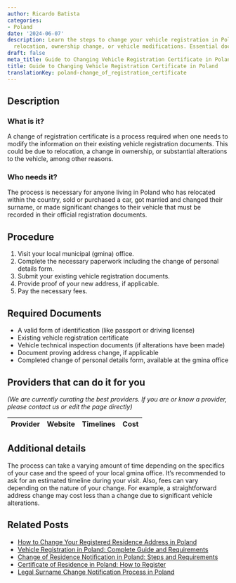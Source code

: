 ```yaml
---
author: Ricardo Batista
categories:
- Poland
date: '2024-06-07'
description: Learn the steps to change your vehicle registration in Poland due to
  relocation, ownership change, or vehicle modifications. Essential documents included.
draft: false
meta_title: Guide to Changing Vehicle Registration Certificate in Poland
title: Guide to Changing Vehicle Registration Certificate in Poland
translationKey: poland-change_of_registration_certificate
---
```


## Description
### What is it?
A change of registration certificate is a process required when one needs to modify the information on their existing vehicle registration documents. This could be due to relocation, a change in ownership, or substantial alterations to the vehicle, among other reasons.

### Who needs it?
The process is necessary for anyone living in Poland who has relocated within the country, sold or purchased a car, got married and changed their surname, or made significant changes to their vehicle that must be recorded in their official registration documents.

## Procedure
1. Visit your local municipal (gmina) office. 
2. Complete the necessary paperwork including the change of personal details form. 
3. Submit your existing vehicle registration documents. 
4. Provide proof of your new address, if applicable. 
5. Pay the necessary fees.

## Required Documents
- A valid form of identification (like passport or driving license)
- Existing vehicle registration certificate
- Vehicle technical inspection documents (if alterations have been made)
- Document proving address change, if applicable
- Completed change of personal details form, available at the gmina office

## Providers that can do it for you

_(We are currently curating the best providers. If you are or know a provider, please contact us or edit the page directly)_

| Provider        |     Website     |     Timelines    |       Cost      |
| --------------- | --------------- |  :-------------: | :-------------: |

## Additional details
The process can take a varying amount of time depending on the specifics of your case and the speed of your local gmina office. It’s recommended to ask for an estimated timeline during your visit. Also, fees can vary depending on the nature of your change. For example, a straightforward address change may cost less than a change due to significant vehicle alterations.


## Related Posts

- [How to Change Your Registered Residence Address in Poland](https://tramitit.com/guides/poland/change_of_registered_residence_address/)
- [Vehicle Registration in Poland: Complete Guide and Requirements](https://tramitit.com/guides/poland/vehicle_registration/)
- [Change of Residence Notification in Poland: Steps and Requirements](https://tramitit.com/guides/poland/change_of_residence_notification/)
- [Certificate of Residence in Poland: How to Register](https://tramitit.com/guides/poland/certificate_of_registration_of_residence/)
- [Legal Surname Change Notification Process in Poland](https://tramitit.com/guides/poland/change_of_surname_notification/)